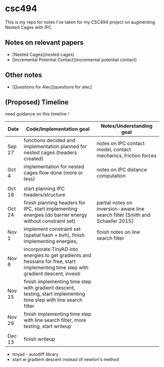 # csc494

This is my repo for notes I've taken for my CSC494 project on augmenting Nested Cages with IPC.

## Notes on relevant papers

- [Nested Cages](nested cages)
- [Incremental Potential Contact](incremental potential contact)

## Other notes

- [Questions for Alec][questions for alec]

## (Proposed) Timeline

need guidance on this timeline !

| Date   | Code/Implementation goal                                     | Notes/Understanding goal                                     |
| ------ | ------------------------------------------------------------ | ------------------------------------------------------------ |
| Sep 27 | functions decided and implementation planned for nested cages (headers created) | notes on IPC contact model, contact mechanics, friction forces |
| Oct 4  | implementation for nested cages flow done (more or less)     | notes on IPC distance computation                            |
|        |                                                              |                                                              |
| Oct 18 | start planning IPC headers/structure                         |                                                              |
| Oct 24 | finish planning headers for IPC, start implementing energies (do barrier energy without constraint set) | partial notes on inversion-aware line search filter [Smith and Schaefer 2015] |
| Nov 1  | implement constraint set (spatial hash + bvh), finish implementing energies, | finish notes on line search filter                           |
| Nov 8  | incorporate TinyAD into energies to get gradients and hessians for free, start implementing time step with gradient descent, investi |                                                              |
| Nov 15 | finish implementing time step with gradient descent, testing, start implementing time step with line search filter |                                                              |
| Nov 29 | finish implementing time step with line search filter, more testing, start writeup |                                                              |
|        |                                                              |                                                              |
| Dec 13 | finish writeup                                               |                                                              |

- tinyad - autodiff library
- start w gradient descent instead of newton's method
